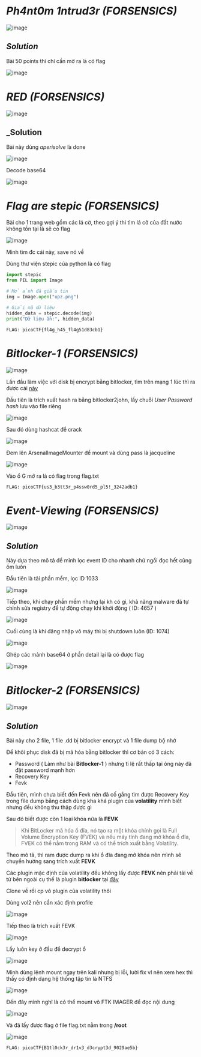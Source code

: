# _Ph4nt0m 1ntrud3r_ _(FORSENSICS)_
![image](https://github.com/user-attachments/assets/5a40462e-0cc1-4cd5-a308-867ef36526cc)

## _Solution_

Bài 50 points thì chỉ cần mở ra là có flag

![image](https://github.com/user-attachments/assets/8c9a2048-3d27-49d4-a18b-a201cc9606c7)

# _RED_ _(FORSENSICS)_

![image](https://github.com/user-attachments/assets/d16aaac2-9050-442d-bb8e-279ca975f455)

## _Solution

Bài này dùng _aperisolve_ là done

![image](https://github.com/user-attachments/assets/8cf182d8-5814-432a-8d4a-fadbaa48c0b1)

Decode base64

![image](https://github.com/user-attachments/assets/8b3dc6ee-4f92-4ff2-a55e-32a86d7c1a15)

# _Flag are stepic_ _(FORSENSICS)_

Bài cho 1 trang web gồm các lá cờ, theo gợi ý thì tìm lá cở của đất nước không tồn tại là sẽ có flag

![image](https://github.com/user-attachments/assets/18de0ec4-6fa5-4856-80eb-54618cfa2d6d)

Mình tìm đc cái này, save nó về

Dùng thư viện stepic của python là có flag

```python
import stepic
from PIL import Image

# Mở ảnh đã giấu tin
img = Image.open("upz.png")

# Giải mã dữ liệu
hidden_data = stepic.decode(img)
print("Dữ liệu ẩn:", hidden_data)
```

```
FLAG: picoCTF{fl4g_h45_fl4g51d83cb1}
```
# _Bitlocker-1_ _(FORSENSICS)_

![image](https://github.com/user-attachments/assets/c8c75875-491a-4382-8bd8-720dc64db09e)

Lần đầu làm việc với disk bị encrypt bằng bitlocker, tìm trên mạng 1 lúc thì ra được cái [này](https://github.com/GTekSD/BitLocker-CTF/blob/main/answer/you-looser/u-need-to/learn/a-lot/kiddo/go/see-this/answer.md)

Đầu tiên là trích xuất hash ra bằng bitlocker2john, lấy chuỗi _User Password hash_ lưu vào file riêng

![image](https://github.com/user-attachments/assets/5e31025c-55a4-45b4-ad23-98a48712f305)

Sau đó dùng hashcat để crack

![image](https://github.com/user-attachments/assets/9956605f-00e9-4f42-a8da-22a4213a3761)

Đem lên ArsenalImageMounter để mount và dùng pass là jacqueline

![image](https://github.com/user-attachments/assets/15b36173-b814-4f89-b6e4-c580d84758e1)

Vào ổ G mở ra là có flag trong flag.txt

```
FLAG: picoCTF{us3_b3tt3r_p4ssw0rd5_pl5!_3242adb1}
```

# _Event-Viewing_ _(FORSENSICS)_

![image](https://github.com/user-attachments/assets/2c0a731d-f5f2-4b5f-baa2-3703341d8b80)

## _Solution_

Này dựa theo mô tả để mình lọc event ID cho nhanh chứ ngồi đọc hết cũng ốm luôn

Đầu tiên là tải phần mềm, lọc ID 1033

![image](https://github.com/user-attachments/assets/eebd3748-1da3-45e2-a005-e87b545b2b62)

Tiếp theo, khi chạy phần mềm nhưng lại kh có gì, khả năng malware đã tự chỉnh sửa registry để tự động chạy khi khởi động ( ID: 4657 )

![image](https://github.com/user-attachments/assets/3563343b-d49c-4410-9d9b-fa25b07998a3)

Cuối cùng là khi đăng nhập vô máy thì bị shutdown luôn (ID: 1074)

![image](https://github.com/user-attachments/assets/cbe8e53c-68a9-4041-9122-823637b418b0)

Ghép các mảnh base64 ở phần detail lại là có được flag

![image](https://github.com/user-attachments/assets/8a3fb7fd-cf11-4596-b177-08268c1932db)

# _Bitlocker-2_ _(FORSENSICS)_

![image](https://github.com/user-attachments/assets/72b8a89b-25cb-4420-939d-5e8da306162f)

## _Solution_

Bài này cho 2 file, 1 file .dd bị bitlocker encrypt và 1 file dump bộ nhớ 

Để khôi phục disk đã bị mã hóa bằng bitlocker thì cơ bản có 3 cách:
- Password ( Làm như bài  __Bitlocker-1__ ) nhưng tỉ lệ rất thấp tại ông này đã đặt password mạnh hơn
- Recovery Key
- Fevk

Đầu tiên, mình chưa biết đến Fevk nên đã cố gắng tìm được Recovery Key trong file dump bằng cách dùng kha khá plugin của __volatility__ mình biết nhưng đều không thu thập được gì

Sau đó biết được còn 1 loại khóa nữa là __FEVK__

> Khi BitLocker mã hóa ổ đĩa, nó tạo ra một khóa chính gọi là Full Volume Encryption Key (FVEK) và nếu máy tính đang mở khóa ổ đĩa, FVEK có thể nằm trong RAM và có thể trích xuất bằng Volatility.

Theo mô tả, thì ram được dump ra khi ổ đĩa đang mở khóa nên mình sẽ chuyển hướng sang trích xuất __FEVK__

Các plugin mặc định của volatility đều không lấy được __FEVK__ nên phải tải về từ bên ngoài cụ thể là plugin __bitlocker__ tại [đây](https://github.com/breppo/Volatility-BitLocker?fbclid=IwY2xjawJAA29leHRuA2FlbQIxMAABHVs6ODOFU7pXKrSdGYMPOPWZFFyYyzJ4ctZewyaMs8l6rglCZ3tCWED-Fw_aem_1v8uIjbEQWDc6_6FA1mxNg)

Clone về rồi cp vô plugin của volatility thôi

Dùng vol2 nên cần xác định profile

![image](https://github.com/user-attachments/assets/de03d820-64df-4875-93a8-97bb85c02e6d)

Tiếp theo là trích xuất FEVK

![image](https://github.com/user-attachments/assets/ec29f7d2-869c-461f-98c0-d4c313df76d0)

Lấy luôn key ở đầu để decrypt ổ

![image](https://github.com/user-attachments/assets/48f01cb3-0314-45eb-8e2a-656751a4dcd2)

Mình dùng lệnh mount ngay trên kali nhưng bị lỗi, lười fix vl nên xem hex thì thấy có định dạng hệ thống tập tin là NTFS

![image](https://github.com/user-attachments/assets/626dfbb2-593b-4d6a-9720-4434b06dec02)

Đến đây mình nghĩ là có thể mount vô FTK IMAGER để đọc nội dung 

![image](https://github.com/user-attachments/assets/6dd9ea15-814a-405d-843b-21e1c23f084e)

Và đã lấy được flag ở file flag.txt nằm trong __/root__

![image](https://github.com/user-attachments/assets/bf6b42cf-c166-49ee-9f70-fe3738e191b9)

`
FLAG: picoCTF{B1tl0ck3r_dr1v3_d3crypt3d_9029ae5b}
`




